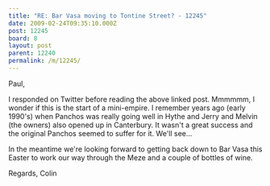 ```yaml
---
title: "RE: Bar Vasa moving to Tontine Street? - 12245"
date: 2009-02-24T09:35:10.000Z
post: 12245
board: 8
layout: post
parent: 12240
permalink: /m/12245/
---
```

Paul,

I responded on Twitter before reading the above linked post. Mmmmmm, I wonder if this is the start of a mini-empire. I remember years ago (early 1990's) when Panchos was really going well in Hythe and Jerry and Melvin (the owners) also opened up in Canterbury. It wasn't a great success and the original Panchos seemed to suffer for it. We'll see...

In the meantime we're looking forward to getting back down to Bar Vasa this Easter to work our way through the Meze and a couple of bottles of wine. 

Regards,
Colin
